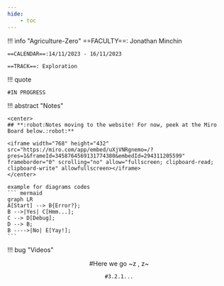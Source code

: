 ```yaml
---
hide:
    - toc
---
```

!!! info "Agriculture-Zero"
    ==FACULTY==: Jonathan Minchin

    ==CALENDAR==:14/11/2023 - 16/11/2023

    ==TRACK==: Exploration

!!! quote
    
    #IN PROGRESS

!!! abstract "Notes"

    <center>
    ## **:robot:Notes moving to the website! For now, peek at the Miro Board below.:robot:**

    <iframe width="768" height="432" src="https://miro.com/app/embed/uXjVNRgnemo=/?pres=1&frameId=3458764569131774380&embedId=294311205599" frameborder="0" scrolling="no" allow="fullscreen; clipboard-read; clipboard-write" allowfullscreen></iframe>
    </center>

    example for diagrams codes
    ``` mermaid
    graph LR
    A[Start] --> B{Error?};
    B -->|Yes| C[Hmm...];
    C --> D[Debug];
    D --> B;
    B ---->|No| E[Yay!];
    ```

!!! bug "Videos"
     <center>#Here we go ~z , z~
    
    #3.2.1...
